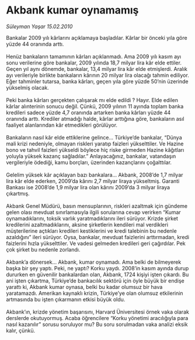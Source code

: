# Akbank kumar oynamamış

*Süleyman Yaşar 15.02.2010*

<div class="taraf_structure_2col_1zq">
<div class="margen_n">



 <p>Bankalar 2009 yılı kârlarını açıklamaya başladılar. Kârlar bir önceki yıla göre yüzde 44 oranında arttı. <br/><br/>Henüz bankaların tamamının kârları açıklanmadı. Ama 2009 yılı kasım ayı sonu verilerine göre bankalar, 2009 yılında 18,7 milyar lira kâr elde ettiler. Geçen yıl aynı dönemde, bankalar, 13,4 milyar lira kâr elde etmişlerdi. Aralık ayı verileriyle birlikte bankaların kârının 20 milyar lira olacağı tahmin ediliyor. Eğer tahminler tutarsa, banka kârları, geçen yıla göre yüzde 50’nin üzerinde yükselmiş olacak. <br/><br/>Peki banka kârları gerçekten çalışarak mı elde edildi ? Hayır. Elde edilen kârlar alınterinin sonucu değil. Çünkü, 2009 yılının 11 ayında toplam banka kredileri sadece yüzde 4,7 oranında artarken banka kârları yüzde 44 oranında arttı. Krediler atmadığı halde, kârlar arttığına göre, bankaların asıl faaliyet alanlarından kâr etmedikleri görülüyor. <br/><br/>Bankaların nasıl kâr elde ettiklerine gelince... Türkiye’de bankalar, “Dünya mali krizi nedeniyle, olmayan riskleri yaratıp faizleri yükselttiler. Ve Hazine bono ve tahvil faizleri yükseldi böylece hiç riske girmeden Hazine kâğıtları yoluyla yüksek kazanç sağladılar.” Anlayacağınız, bankalar, vatandaşın vergileriyle ödediği, kamu borçları, üzerinden kazançlarını çoğalttılar. <br/><br/>Gelelim yüksek kâr açıklayan bazı bankalara... Akbank, 2008’de 1,7 milyar lira kâr elde ederken, 2009’da kârını 2,7 milyar liraya yükseltmiş. Garanti Bankası ise 2008’de 1,9 milyar lira olan kârını 2009’da 3 milyar liraya çıkartmış. <br/><br/>Akbank Genel Müdürü, basın mensuplarının, riskleri azaltmak için gündeme gelen olası mevduat sınırlamasıyla ilgili sorularına cevap verirken “Kumar oynamadıklarını, toksik varlık yaratmadıklarını ileri sürüyor. Krizde şirket kredilerini azaltmadıklarını, aksine şirketlerin kendileri mal verdikleri müşterilerine açtıkları kredileri kestiklerini ve kredi talebinin bu nedenle azaldığını” ileri sürüyor. Oysa, bankalar, mevduat faizlerini arttırmadan, kredi faizlerini hızla yükselttiler. Ve vadesi gelmeden kredileri geri çağırdılar. Pek çok şirket bu nedenle zorlandı. <br/><br/>Akbank’a dönersek... Akbank, kumar oynamadı. Ama belki de bilmeyerek başka bir şey yaptı. Peki, ne yaptı? Korku yaydı. 2008’in kasım ayında durup dururken en güvenilir bankalardan olan, Akbank, 1724 kişiyi işten çıkardı. Bu ani işten çıkartma, Türkiye’de bankacılık sektörü için öyle büyük bir endişe yarattı ki, Akbank kumar oynasa, belki bu kadar olumsuz bir hava yaratamazdı. Amerikan kaynaklı krizin, Türkiye’ye olan olumsuz etkilerinin artmasında bu işten çıkarmanın etkisi büyük oldu. <br/><br/>Akbank’ın, krizde yönetim başarısını, Harvard Üniversitesi örnek vaka olarak derslerde okutuyormuş. Acaba öğrencilere “Korku yönetimi aracılığıyla para nasıl kazanılır” sorusu soruluyor mu? Bu soru sorulmadan vaka analizi eksik kalır, çünkü.</p>
<br/>
<br/>
<br/>



<br/>


<div id="taraf_not">
</div>

</div>


</div>
